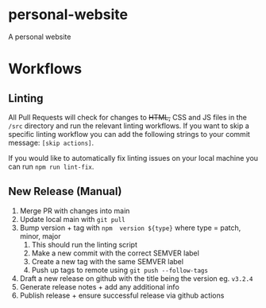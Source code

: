# personal-website
A personal website

# Workflows
## Linting
All Pull Requests will check for changes to ~~HTML,~~ CSS and JS files in the `/src` directory and run the relevant linting workflows.
If you want to skip a specific linting workflow you can add the following strings to your commit message: `[skip actions]`.

If you would like to automatically fix linting issues on your local machine you can run `npm run lint-fix`.


## New Release (Manual)
1. Merge PR with changes into main
2. Update local main with `git pull`
3. Bump version + tag with `npm  version ${type}` where type = patch, minor, major
    1. This should run the linting script
    2. Make a new commit with the correct SEMVER label
    3. Create a new tag with the same SEMVER label
    4. Push up tags to remote using `git push --follow-tags`
4. Draft a new release on github with the title being the version eg. `v3.2.4`
5. Generate release notes + add any additional info
6. Publish release + ensure successful release via github actions
